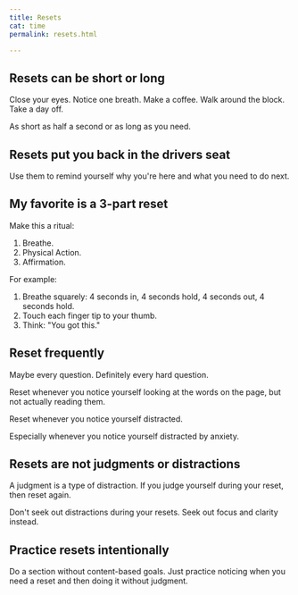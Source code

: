 ```yaml
---
title: Resets
cat: time
permalink: resets.html

---
```


## Resets can be short or long

Close your eyes. Notice one breath. Make a coffee. Walk around the block. Take a day off.

As short as half a second or as long as you need.

## Resets put you back in the drivers seat

Use them to remind yourself why you're here and what you need to do next.

## My favorite is a 3-part reset

Make this a ritual:

1. Breathe.
2. Physical Action.
3. Affirmation.

For example:

1. Breathe squarely: 4 seconds in, 4 seconds hold, 4 seconds out, 4 seconds hold.
1. Touch each finger tip to your thumb.
1. Think: "You got this."

## Reset frequently

Maybe every question. Definitely every hard question.

Reset whenever you notice yourself looking at the words on the page, but not actually reading them.

Reset whenever you notice yourself distracted.

Especially whenever you notice yourself distracted by anxiety.

## Resets are not judgments or distractions

A judgment is a type of distraction. If you judge yourself during your reset, then reset again.

Don't seek out distractions during your resets. Seek out focus and clarity instead.

## Practice resets intentionally

Do a section without content-based goals. Just practice noticing when you need a reset and then doing it without judgment.
